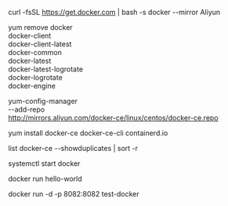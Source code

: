 curl -fsSL https://get.docker.com | bash -s docker --mirror Aliyun

yum remove docker \
docker-client \
docker-client-latest \
docker-common \
docker-latest \
docker-latest-logrotate \
docker-logrotate \
docker-engine

yum-config-manager \
--add-repo \
http://mirrors.aliyun.com/docker-ce/linux/centos/docker-ce.repo

yum install docker-ce docker-ce-cli containerd.io

list docker-ce --showduplicates | sort -r

systemctl start docker

docker run hello-world

docker run -d -p 8082:8082 test-docker